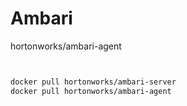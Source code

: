 # Ambari

hortonworks/ambari-agent


```sh


docker pull hortonworks/ambari-server
docker pull hortonworks/ambari-agent
```

